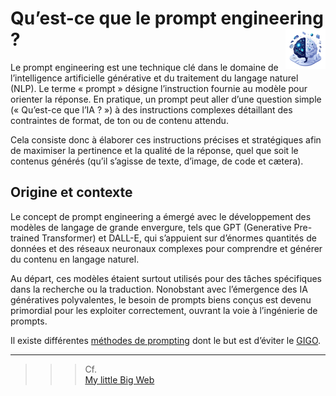 # **Qu’est-ce que le prompt engineering ?** <a href="../"><img src="../../../../assets/images/ai1.png" alt="Les intelligences artificielles" align="right" height="64px"></a></h1>

Le prompt engineering est une technique clé dans le domaine de l’intelligence artificielle générative et du traitement du langage naturel (NLP). Le terme « prompt » désigne l’instruction fournie au modèle pour orienter la réponse. En pratique, un prompt peut aller d’une question simple (« Qu’est-ce que l’IA ? ») à des instructions complexes détaillant des contraintes de format, de ton ou de contenu attendu.

Cela consiste donc à élaborer ces instructions précises et stratégiques afin de maximiser la pertinence et la qualité de la réponse, quel que soit le contenus générés (qu’il s’agisse de texte, d’image, de code et cætera).

## Origine et contexte
Le concept de prompt engineering a émergé avec le développement des modèles de langage de grande envergure, tels que GPT (Generative Pre-trained Transformer) et DALL-E, qui s’appuient sur d’énormes quantités de données et des réseaux neuronaux complexes pour comprendre et générer du contenu en langage naturel.

Au départ, ces modèles étaient surtout utilisés pour des tâches spécifiques dans la recherche ou la traduction. Nonobstant avec l’émergence des IA génératives polyvalentes, le besoin de prompts biens conçus est devenu primordial pour les exploiter correctement, ouvrant la voie à l’ingénierie de prompts.

Il existe différentes [méthodes de prompting](../types) dont le but est d’éviter le [GIGO](../gigo).
___
>>> Cf.  
[My little Big Web](https://mylittlebigweb.com/blogue/prompt-engineering/#i3pcroe6k)